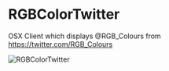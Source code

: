 # RGBColorTwitter
OSX Client which displays @RGB_Colours from https://twitter.com/RGB_Colours

![RGBColorTwitter](http://www.tagtaxa.com/download/RGBColorTwitter.png)